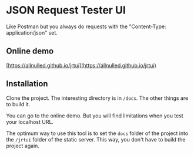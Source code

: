 # JSON Request Tester UI

Like Postman but you always do requests with the "Content-Type: application/json" set.

## Online demo

[https://allnulled.github.io/jrtui](https://allnulled.github.io/jrtui)

## Installation

Clone the project. The interesting directory is in `/docs`. The other things are to build it.

You can go to the online demo. But you will find limitations when you test your localhost URL. 

The optimum way to use this tool is to set the `docs` folder of the project into the `/jrtui` folder of the static server. This way, you don't have to build the project again.
